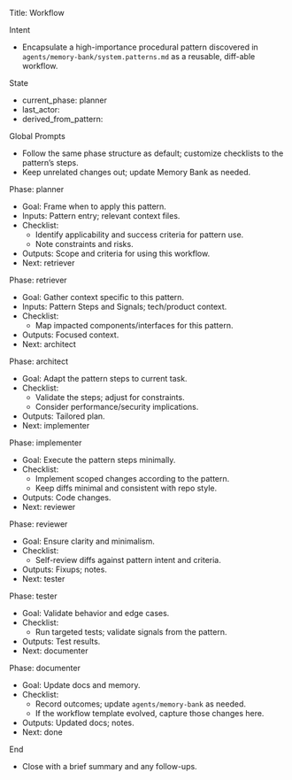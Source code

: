 Title: <Pattern Name> Workflow

Intent
- Encapsulate a high-importance procedural pattern discovered in `agents/memory-bank/system.patterns.md` as a reusable, diff-able workflow.

State
- current_phase: planner
- last_actor: <set by agent>
- derived_from_pattern: <PAT-YYYYMMDD-slug>

Global Prompts
- Follow the same phase structure as default; customize checklists to the pattern’s steps.
- Keep unrelated changes out; update Memory Bank as needed.

Phase: planner
- Goal: Frame when to apply this pattern.
- Inputs: Pattern entry; relevant context files.
- Checklist:
  - Identify applicability and success criteria for pattern use.
  - Note constraints and risks.
- Outputs: Scope and criteria for using this workflow.
- Next: retriever

Phase: retriever
- Goal: Gather context specific to this pattern.
- Inputs: Pattern Steps and Signals; tech/product context.
- Checklist:
  - Map impacted components/interfaces for this pattern.
- Outputs: Focused context.
- Next: architect

Phase: architect
- Goal: Adapt the pattern steps to current task.
- Checklist:
  - Validate the steps; adjust for constraints.
  - Consider performance/security implications.
- Outputs: Tailored plan.
- Next: implementer

Phase: implementer
- Goal: Execute the pattern steps minimally.
- Checklist:
  - Implement scoped changes according to the pattern.
  - Keep diffs minimal and consistent with repo style.
- Outputs: Code changes.
- Next: reviewer

Phase: reviewer
- Goal: Ensure clarity and minimalism.
- Checklist:
  - Self-review diffs against pattern intent and criteria.
- Outputs: Fixups; notes.
- Next: tester

Phase: tester
- Goal: Validate behavior and edge cases.
- Checklist:
  - Run targeted tests; validate signals from the pattern.
- Outputs: Test results.
- Next: documenter

Phase: documenter
- Goal: Update docs and memory.
- Checklist:
  - Record outcomes; update `agents/memory-bank` as needed.
  - If the workflow template evolved, capture those changes here.
- Outputs: Updated docs; notes.
- Next: done

End
- Close with a brief summary and any follow-ups.

